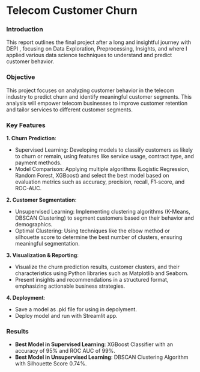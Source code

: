 # Telecom Customer Churn

### Introduction
This report outlines the final project after a long and insightful journey with DEPI , focusing on Data Exploration, Preprocessing, Insights, and where I applied various data science techniques to understand and predict customer behavior.

### Objective 
This project focuses on analyzing customer behavior in the telecom industry to predict churn and identify meaningful customer segments. This analysis will empower telecom businesses to improve customer retention and tailor services to different customer segments.

### Key Features
**1. Churn Prediction**: 
- Supervised Learning: Developing models to classify customers as likely to churn or remain, using features like service usage, contract type, and payment methods. 
- Model Comparison: Applying multiple algorithms (Logistic Regression, Random Forest, XGBoost) and select the best model based on evaluation metrics such as accuracy, precision, recall, F1-score, and ROC-AUC.

**2. Customer Segmentation**: 
- Unsupervised Learning: Implementing clustering algorithms (K-Means, DBSCAN Clustering) to segment customers based on their behavior and demographics. 
- Optimal Clustering: Using techniques like the elbow method or silhouette score to determine the best number of clusters, ensuring meaningful segmentation.

**3. Visualization & Reporting**: 
- Visualize the churn prediction results, customer clusters, and their characteristics using Python libraries such as Matplotlib and Seaborn. 
- Present insights and recommendations in a structured format, emphasizing actionable business strategies.

**4. Deployment**:
- Save a model as .pkl file for using in depolyment.
- Deploy model and run with Streamlit app.

### Results
- **Best Model in Supervised Learning**: XGBoost Classifier with an accuracy of 95% and ROC AUC of 99%.
- **Best Model in Unsupervised Learning**: DBSCAN Clustering Algorithm with Silhouette Score 0.74%.


